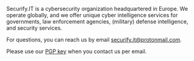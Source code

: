 Securify.IT is a cybersecurity organization headquartered in Europe. We operate globally, and we offer unique cyber intelligence services for governments, law enforcement agencies, (military) defense intelligence, and security services.

For questions, you can reach us by email <securify.it@protonmail.com>.

Please use our [PGP key](https://keybase.io/securifyit/pgp_keys.asc?fingerprint=24c31f59eedfa424bb9f3049e9ba0f3282cbbd61) when you contact us per email.
